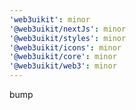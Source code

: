```yaml
---
'web3uikit': minor
'@web3uikit/nextJs': minor
'@web3uikit/styles': minor
'@web3uikit/icons': minor
'@web3uikit/core': minor
'@web3uikit/web3': minor
---
```


bump
